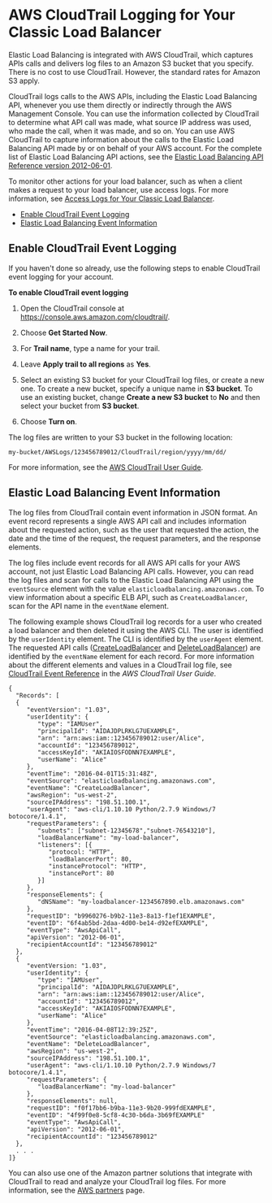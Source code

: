 # AWS CloudTrail Logging for Your Classic Load Balancer<a name="ELB-API-Logs"></a>

Elastic Load Balancing is integrated with AWS CloudTrail, which captures APIs calls and delivers log files to an Amazon S3 bucket that you specify\. There is no cost to use CloudTrail\. However, the standard rates for Amazon S3 apply\.

CloudTrail logs calls to the AWS APIs, including the Elastic Load Balancing API, whenever you use them directly or indirectly through the AWS Management Console\. You can use the information collected by CloudTrail to determine what API call was made, what source IP address was used, who made the call, when it was made, and so on\. You can use AWS CloudTrail to capture information about the calls to the Elastic Load Balancing API made by or on behalf of your AWS account\. For the complete list of Elastic Load Balancing API actions, see the [Elastic Load Balancing API Reference version 2012\-06\-01](http://docs.aws.amazon.com/elasticloadbalancing/2012-06-01/APIReference/)\.

To monitor other actions for your load balancer, such as when a client makes a request to your load balancer, use access logs\. For more information, see [Access Logs for Your Classic Load Balancer](access-log-collection.md)\.


+ [Enable CloudTrail Event Logging](#configure-ct-log)
+ [Elastic Load Balancing Event Information](#ct-log-files)

## Enable CloudTrail Event Logging<a name="configure-ct-log"></a>

If you haven't done so already, use the following steps to enable CloudTrail event logging for your account\.

**To enable CloudTrail event logging**

1. Open the CloudTrail console at [https://console\.aws\.amazon\.com/cloudtrail/](https://console.aws.amazon.com/cloudtrail/)\.

1. Choose **Get Started Now**\.

1. For **Trail name**, type a name for your trail\.

1. Leave **Apply trail to all regions** as **Yes**\.

1. Select an existing S3 bucket for your CloudTrail log files, or create a new one\. To create a new bucket, specify a unique name in **S3 bucket**\. To use an existing bucket, change **Create a new S3 bucket** to **No** and then select your bucket from **S3 bucket**\.

1. Choose **Turn on**\.

The log files are written to your S3 bucket in the following location:

```
my-bucket/AWSLogs/123456789012/CloudTrail/region/yyyy/mm/dd/
```

For more information, see the [AWS CloudTrail User Guide](http://docs.aws.amazon.com/awscloudtrail/latest/userguide/)\.

## Elastic Load Balancing Event Information<a name="ct-log-files"></a>

The log files from CloudTrail contain event information in JSON format\. An event record represents a single AWS API call and includes information about the requested action, such as the user that requested the action, the date and the time of the request, the request parameters, and the response elements\.

The log files include event records for all AWS API calls for your AWS account, not just Elastic Load Balancing API calls\. However, you can read the log files and scan for calls to the Elastic Load Balancing API using the `eventSource` element with the value `elasticloadbalancing.amazonaws.com`\. To view information about a specific ELB API, such as `CreateLoadBalancer`, scan for the API name in the `eventName` element\.

The following example shows CloudTrail log records for a user who created a load balancer and then deleted it using the AWS CLI\. The user is identified by the `userIdentity` element\. The CLI is identified by the `userAgent` element\. The requested API calls \([CreateLoadBalancer](http://docs.aws.amazon.com/elasticloadbalancing/2012-06-01/APIReference/API_CreateLoadBalancer.html) and [DeleteLoadBalancer](http://docs.aws.amazon.com/elasticloadbalancing/2012-06-01/APIReference/API_DeleteLoadBalancer.html)\) are identified by the `eventName` element for each record\. For more information about the different elements and values in a CloudTrail log file, see [CloudTrail Event Reference](http://docs.aws.amazon.com/awscloudtrail/latest/userguide/event_reference_top_level.html) in the *AWS CloudTrail User Guide*\.

```
{
  "Records": [
  {
     "eventVersion": "1.03",
     "userIdentity": {
        "type": "IAMUser",
        "principalId": "AIDAJDPLRKLG7UEXAMPLE",
        "arn": "arn:aws:iam::123456789012:user/Alice",
        "accountId": "123456789012",
        "accessKeyId": "AKIAIOSFODNN7EXAMPLE",
        "userName": "Alice"
     },
     "eventTime": "2016-04-01T15:31:48Z",
     "eventSource": "elasticloadbalancing.amazonaws.com",
     "eventName": "CreateLoadBalancer",
     "awsRegion": "us-west-2",
     "sourceIPAddress": "198.51.100.1",
     "userAgent": "aws-cli/1.10.10 Python/2.7.9 Windows/7 botocore/1.4.1",
     "requestParameters": {
        "subnets": ["subnet-12345678","subnet-76543210"],
        "loadBalancerName": "my-load-balancer",
        "listeners": [{
           "protocol: "HTTP",
           "loadBalancerPort": 80,
           "instanceProtocol": "HTTP",
           "instancePort": 80
        }]
     },
     "responseElements": {
        "dNSName": "my-loadbalancer-1234567890.elb.amazonaws.com"
     },
     "requestID": "b9960276-b9b2-11e3-8a13-f1ef1EXAMPLE",
     "eventID": "6f4ab5bd-2daa-4d00-be14-d92efEXAMPLE",
     "eventType": "AwsApiCall",
     "apiVersion": "2012-06-01",
     "recipientAccountId": "123456789012"
  },
  {
     "eventVersion: "1.03",
     "userIdentity": {
        "type": "IAMUser",
        "principalId": "AIDAJDPLRKLG7UEXAMPLE",
        "arn": "arn:aws:iam::123456789012:user/Alice",
        "accountId": "123456789012",
        "accessKeyId": "AKIAIOSFODNN7EXAMPLE",
        "userName": "Alice"
     },
     "eventTime": "2016-04-08T12:39:25Z",
     "eventSource": "elasticloadbalancing.amazonaws.com",
     "eventName": "DeleteLoadBalancer",
     "awsRegion": "us-west-2",
     "sourceIPAddress": "198.51.100.1",
     "userAgent": "aws-cli/1.10.10 Python/2.7.9 Windows/7 botocore/1.4.1",
     "requestParameters": {
        "loadBalancerName": "my-load-balancer"
     },
     "responseElements": null,
     "requestID": "f0f17bb6-b9ba-11e3-9b20-999fdEXAMPLE",
     "eventID": "4f99f0e8-5cf8-4c30-b6da-3b69fEXAMPLE"
     "eventType": "AwsApiCall",
     "apiVersion": "2012-06-01",
     "recipientAccountId": "123456789012"
  },
  . . . 
]}
```

You can also use one of the Amazon partner solutions that integrate with CloudTrail to read and analyze your CloudTrail log files\. For more information, see the [AWS partners](https://aws.amazon.com/cloudtrail/partners/) page\.